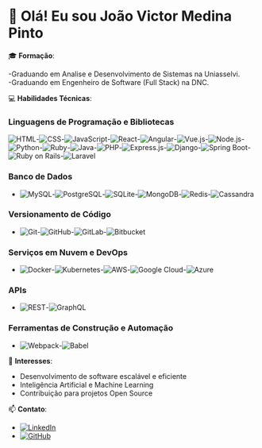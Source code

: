 # 👋 Olá! Eu sou João Victor Medina Pinto

🎓 **Formação**:

-Graduando em Analise e Desenvolvimento de Sistemas na Uniasselvi.<br>
-Graduando em Engenheiro de Software (Full Stack) na DNC.

💻 **Habilidades Técnicas**:

### Linguagens de Programação e Bibliotecas

![HTML](https://img.shields.io/badge/-HTML5-E34F26?style=flat-square&logo=html5&logoColor=white)-![CSS](https://img.shields.io/badge/-CSS3-1572B6?style=flat-square&logo=css3&logoColor=white)-![JavaScript](https://img.shields.io/badge/-JavaScript-F7DF1E?style=flat-square&logo=javascript&logoColor=black)-![React](https://img.shields.io/badge/-React-61DAFB?style=flat-square&logo=react&logoColor=black)-![Angular](https://img.shields.io/badge/-Angular-DD0031?style=flat-square&logo=angular&logoColor=white)-![Vue.js](https://img.shields.io/badge/-Vue.js-4FC08D?style=flat-square&logo=vue.js&logoColor=white)-![Node.js](https://img.shields.io/badge/-Node.js-339933?style=flat-square&logo=node.js&logoColor=white)-![Python](https://img.shields.io/badge/-Python-3776AB?style=flat-square&logo=python&logoColor=white)-![Ruby](https://img.shields.io/badge/-Ruby-CC342D?style=flat-square&logo=ruby&logoColor=white)-![Java](https://img.shields.io/badge/-Java-007396?style=flat-square&logo=java&logoColor=white)-![PHP](https://img.shields.io/badge/-PHP-777BB4?style=flat-square&logo=php&logoColor=white)-![Express.js](https://img.shields.io/badge/-Express.js-000000?style=flat-square&logo=express&logoColor=white)-![Django](https://img.shields.io/badge/-Django-092E20?style=flat-square&logo=django&logoColor=white)-![Spring Boot](https://img.shields.io/badge/-Spring%20Boot-6DB33F?style=flat-square&logo=spring-boot&logoColor=white)-![Ruby on Rails](https://img.shields.io/badge/-Ruby%20on%20Rails-CC0000?style=flat-square&logo=ruby-on-rails&logoColor=white)-![Laravel](https://img.shields.io/badge/-Laravel-FF2D20?style=flat-square&logo=laravel&logoColor=white)

### Banco de Dados

- ![MySQL](https://img.shields.io/badge/-MySQL-4479A1?style=flat-square&logo=mysql&logoColor=white)-![PostgreSQL](https://img.shields.io/badge/-PostgreSQL-336791?style=flat-square&logo=postgresql&logoColor=white)-![SQLite](https://img.shields.io/badge/-SQLite-003B57?style=flat-square&logo=sqlite&logoColor=white)-![MongoDB](https://img.shields.io/badge/-MongoDB-47A248?style=flat-square&logo=mongodb&logoColor=white)-![Redis](https://img.shields.io/badge/-Redis-DC382D?style=flat-square&logo=redis&logoColor=white)-![Cassandra](https://img.shields.io/badge/-Cassandra-1287B1?style=flat-square&logo=apache-cassandra&logoColor=white)

### Versionamento de Código

- ![Git](https://img.shields.io/badge/-Git-F05032?style=flat-square&logo=git&logoColor=white)-![GitHub](https://img.shields.io/badge/-GitHub-181717?style=flat-square&logo=github&logoColor=white)-![GitLab](https://img.shields.io/badge/-GitLab-FCA121?style=flat-square&logo=gitlab&logoColor=white)-![Bitbucket](https://img.shields.io/badge/-Bitbucket-0052CC?style=flat-square&logo=bitbucket&logoColor=white)

### Serviços em Nuvem e DevOps

- ![Docker](https://img.shields.io/badge/-Docker-2496ED?style=flat-square&logo=docker&logoColor=white)-![Kubernetes](https://img.shields.io/badge/-Kubernetes-326CE5?style=flat-square&logo=kubernetes&logoColor=white)-![AWS](https://img.shields.io/badge/-AWS-232F3E?style=flat-square&logo=amazon-aws&logoColor=white)-![Google Cloud](https://img.shields.io/badge/-Google%20Cloud-4285F4?style=flat-square&logo=google-cloud&logoColor=white)-![Azure](https://img.shields.io/badge/-Azure-0078D4?style=flat-square&logo=microsoft-azure&logoColor=white)

### APIs

- ![REST](https://img.shields.io/badge/-REST-000000?style=flat-square&logo=rest&logoColor=white)-![GraphQL](https://img.shields.io/badge/-GraphQL-E10098?style=flat-square&logo=graphql&logoColor=white)

### Ferramentas de Construção e Automação

- ![Webpack](https://img.shields.io/badge/-Webpack-8DD6F9?style=flat-square&logo=webpack&logoColor=black)-![Babel](https://img.shields.io/badge/-Babel-F9DC3E?style=flat-square&logo=babel&logoColor=black)

🌟 **Interesses**:
- Desenvolvimento de software escalável e eficiente
- Inteligência Artificial e Machine Learning
- Contribuição para projetos Open Source

📫 **Contato**:
- [![LinkedIn](https://img.shields.io/badge/-LinkedIn-0A66C2?style=flat-square&logo=linkedin&logoColor=white)](https://www.linkedin.com/in/joaovictormedina) 
- [![GitHub](https://img.shields.io/badge/-GitHub-181717?style=flat-square&logo=github&logoColor=white)](https://github.com/joaovictormedina)
